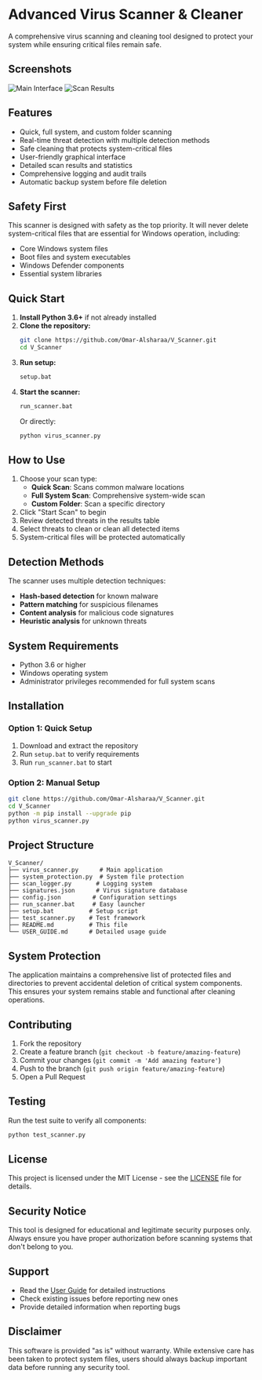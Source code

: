 # Advanced Virus Scanner & Cleaner

A comprehensive virus scanning and cleaning tool designed to protect your system while ensuring critical files remain safe.

## Screenshots

![Main Interface](https://via.placeholder.com/600x400/2196F3/FFFFFF?text=Main+Scanner+Interface)
![Scan Results](https://via.placeholder.com/600x400/4CAF50/FFFFFF?text=Scan+Results+View)

## Features

- Quick, full system, and custom folder scanning
- Real-time threat detection with multiple detection methods
- Safe cleaning that protects system-critical files
- User-friendly graphical interface
- Detailed scan results and statistics
- Comprehensive logging and audit trails
- Automatic backup system before file deletion

## Safety First

This scanner is designed with safety as the top priority. It will never delete system-critical files that are essential for Windows operation, including:

- Core Windows system files
- Boot files and system executables
- Windows Defender components
- Essential system libraries

## Quick Start

1. **Install Python 3.6+** if not already installed
2. **Clone the repository:**
   ```bash
   git clone https://github.com/Omar-Alsharaa/V_Scanner.git
   cd V_Scanner
   ```
3. **Run setup:**
   ```bash
   setup.bat
   ```
4. **Start the scanner:**
   ```bash
   run_scanner.bat
   ```
   Or directly:
   ```bash
   python virus_scanner.py
   ```

## How to Use

1. Choose your scan type:
   - **Quick Scan**: Scans common malware locations
   - **Full System Scan**: Comprehensive system-wide scan
   - **Custom Folder**: Scan a specific directory
2. Click "Start Scan" to begin
3. Review detected threats in the results table
4. Select threats to clean or clean all detected items
5. System-critical files will be protected automatically

## Detection Methods

The scanner uses multiple detection techniques:

- **Hash-based detection** for known malware
- **Pattern matching** for suspicious filenames
- **Content analysis** for malicious code signatures
- **Heuristic analysis** for unknown threats

## System Requirements

- Python 3.6 or higher
- Windows operating system
- Administrator privileges recommended for full system scans

## Installation

### Option 1: Quick Setup
1. Download and extract the repository
2. Run `setup.bat` to verify requirements
3. Run `run_scanner.bat` to start

### Option 2: Manual Setup
```bash
git clone https://github.com/Omar-Alsharaa/V_Scanner.git
cd V_Scanner
python -m pip install --upgrade pip
python virus_scanner.py
```

## Project Structure

```
V_Scanner/
├── virus_scanner.py      # Main application
├── system_protection.py  # System file protection
├── scan_logger.py       # Logging system
├── signatures.json      # Virus signature database
├── config.json         # Configuration settings
├── run_scanner.bat     # Easy launcher
├── setup.bat          # Setup script
├── test_scanner.py    # Test framework
├── README.md          # This file
└── USER_GUIDE.md      # Detailed usage guide
```

## System Protection

The application maintains a comprehensive list of protected files and directories to prevent accidental deletion of critical system components. This ensures your system remains stable and functional after cleaning operations.

## Contributing

1. Fork the repository
2. Create a feature branch (`git checkout -b feature/amazing-feature`)
3. Commit your changes (`git commit -m 'Add amazing feature'`)
4. Push to the branch (`git push origin feature/amazing-feature`)
5. Open a Pull Request

## Testing

Run the test suite to verify all components:
```bash
python test_scanner.py
```

## License

This project is licensed under the MIT License - see the [LICENSE](LICENSE) file for details.

## Security Notice

This tool is designed for educational and legitimate security purposes only. Always ensure you have proper authorization before scanning systems that don't belong to you.

## Support

- Read the [User Guide](USER_GUIDE.md) for detailed instructions
- Check existing issues before reporting new ones
- Provide detailed information when reporting bugs

## Disclaimer

This software is provided "as is" without warranty. While extensive care has been taken to protect system files, users should always backup important data before running any security tool.

